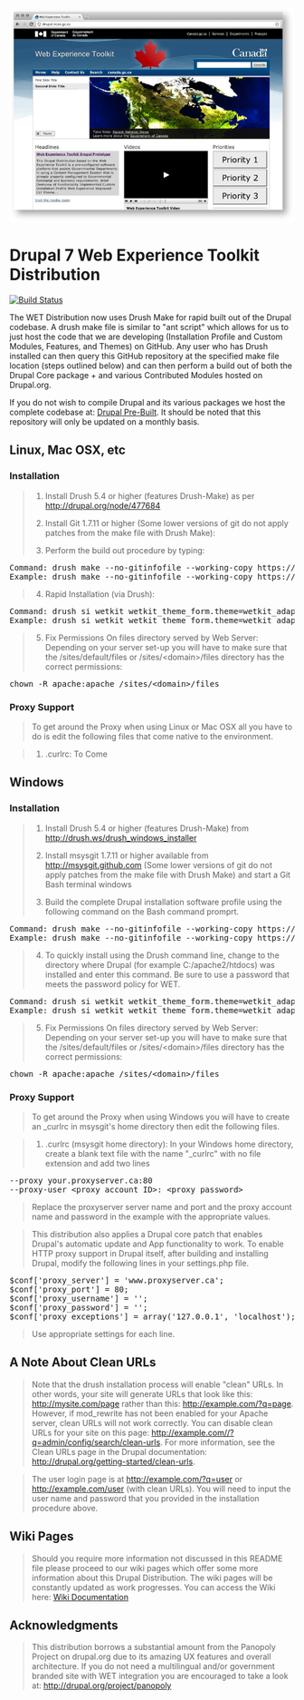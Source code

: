 <img src="http://github.com/wet-boew/wet-boew-drupal/raw/master/images/wetkit_large.png">

# Drupal 7 Web Experience Toolkit Distribution

[![Build Status](https://secure.travis-ci.org/wet-boew/wet-boew-drupal.png?branch=master)](http://travis-ci.org/wet-boew/wet-boew-drupal)

The WET Distribution now uses Drush Make for rapid built out of the Drupal codebase. A drush make file is similar to "ant script" which allows for us to just host the code that we are developing (Installation Profile and Custom Modules, Features, and Themes) on GitHub. Any user who has Drush installed can then query this GitHub repository at the specified make file location (steps outlined below) and can then perform a build out of both the Drupal Core package + and various Contributed Modules hosted on Drupal.org.

If you do not wish to compile Drupal and its various packages we host the complete codebase at: [Drupal Pre-Built](https://github.com/sylus/wet-boew-drupal-compiled). It should be noted that this repository will only be updated on a monthly basis.

## Linux, Mac OSX, etc

### Installation

> 1. Install Drush 5.4 or higher (features Drush-Make) as per http://drupal.org/node/477684
>
> 2. Install Git 1.7.11 or higher (Some lower versions of git do not apply patches from the make file with Drush Make):
>
> 3. Perform the build out procedure by typing:
<pre>
Command: drush make --no-gitinfofile --working-copy https://github.com/wet-boew/wet-boew-drupal/raw/master/distro.make &lt;directory_name&gt;
Example: drush make --no-gitinfofile --working-copy https://github.com/wet-boew/wet-boew-drupal/raw/master/distro.make &lt;drupal_wetgt;
</pre>
>
> 4. Rapid Installation (via Drush):
<pre>
Command: drush si wetkit wetkit_theme_form.theme=wetkit_adaptivetheme --sites-subdir=&lt;domain&gt; --db-url=mysql://&lt;username&gt;:&lt;password&gt;@&lt;domain&gt;:&lt;port&gt;/&lt;database&gt; --account-name=&lt;username&gt; --account-mail=&lt;accountemail&gt; --account-pass=&lt;userpassword&gt; --site-mail=&lt;siteemail&gt; --site-name=&lt;sitename&gt;
Example: drush si wetkit wetkit_theme_form.theme=wetkit_adaptivetheme --sites-subdir=drupal_wet --db-url=mysql://drupalusr:drupalusr_pass@localhost:3306/wetkit_db; --account-name=admin --account-pass=WetKit@2012 --account-mail=admin@example.com --site-mail=admin@example.com --site-name="Web Experience Toolkit"
</pre>
>
> 5. Fix Permissions On files directory served by Web Server:
> Depending on your server set-up you will have to make sure that the /sites/default/files or /sites/&lt;domain&gt;/files directory has the correct permissions:
<pre>
chown -R apache:apache /sites/&lt;domain&gt;/files
</pre>

### Proxy Support

> To get around the Proxy when using Linux or Mac OSX all you have to do is edit the following files that come native to the environment.

> 1. .curlrc: To Come 
>

## Windows

### Installation

> 1. Install Drush 5.4 or higher (features Drush-Make) from http://drush.ws/drush_windows_installer
>
> 2. Install msysgit 1.7.11 or higher available from http://msysgit.github.com (Some lower versions of git do not apply patches from the make file with Drush Make) and start a Git Bash terminal windows
>
> 3. Build the complete Drupal installation software profile using the following command on the Bash command promprt.
<pre>
Command: drush make --no-gitinfofile --working-copy https://github.com/wet-boew/wet-boew-drupal/raw/master/distro.make &lt;directory_name&gt;
Example: drush make --no-gitinfofile --working-copy https://github.com/wet-boew/wet-boew-drupal/raw/master/distro.make &lt;drupal_wetgt;
</pre>
> 4. To quickly install using the Drush command line, change to the directory where Drupal (for example C:/apache2/htdocs) was installed and enter this command.
> Be sure to use a password that meets the password policy for WET.
<pre>
Command: drush si wetkit wetkit_theme_form.theme=wetkit_adaptivetheme --sites-subdir=&lt;domain&gt; --db-url=mysql://&lt;username&gt;:&lt;password&gt;@&lt;domain&gt;:&lt;port&gt;/&lt;database&gt; --account-name=&lt;username&gt; --account-mail=&lt;accountemail&gt; --account-pass=&lt;userpassword&gt; --site-mail=&lt;siteemail&gt; --site-name=&lt;sitename&gt;
Example: drush si wetkit wetkit_theme_form.theme=wetkit_adaptivetheme --sites-subdir=drupal_wet --db-url=mysql://drupalusr:drupalusr_pass@localhost:3306/wetkit_db; --account-name=admin --account-pass=WetKit@2012 --account-mail=admin@example.com --site-mail=admin@example.com --site-name="Web Experience Toolkit"
</pre>
> 5. Fix Permissions On files directory served by Web Server:
> Depending on your server set-up you will have to make sure that the /sites/default/files or /sites/&lt;domain&gt;/files directory has the correct permissions:
<pre>
chown -R apache:apache /sites/&lt;domain&gt;/files
</pre>

### Proxy Support

> To get around the Proxy when using Windows you will have to create an _curlrc in msysgit's home directory then edit the following files.

> 1. .curlrc (msysgit home directory): 
> In your Windows home directory, create a blank text file with the name "_curlrc" with no file extension and add two lines
<pre>
--proxy your.proxyserver.ca:80
--proxy-user &lt;proxy account ID&gt;: &lt;proxy password&gt;
</pre>
> Replace the proxyserver server name and port and the proxy account name and password in the example with the appropriate values.

> This distribution also applies a Drupal core patch that enables Drupal's automatic update and App functionality to work.
> To enable HTTP proxy support in Drupal itself, after building and installing Drupal, modify the following lines in your settings.php file.
<pre>
$conf['proxy_server'] = 'www.proxyserver.ca';
$conf['proxy_port'] = 80;
$conf['proxy_username'] = '';
$conf['proxy_password'] = '';
$conf['proxy_exceptions'] = array('127.0.0.1', 'localhost');
</pre>
> Use appropriate settings for each line.

## A Note About Clean URLs

> Note that the drush installation process will enable "clean" URLs. In other words, your site will generate URLs that look like this: http://mysite.com/page rather than this: http://example.com/?q=page. However, if mod_rewrite has not been enabled for your Apache server, clean URLs will not work correctly. You can disable clean URLs for your site on this page: http://example.com//?q=admin/config/search/clean-urls. For more information, see the Clean URLs page in the Drupal documentation: http://drupal.org/getting-started/clean-urls.

> The user login page is at http://example.com/?q=user or http://example.com/user (with clean URLs). You will need to input the user name and password that you provided in the installation procedure above.

## Wiki Pages

> Should you require more information not discussed in this README file please proceed to our wiki pages which offer some more information about this Drupal Distribution. The wiki pages will be constantly updated as work progresses. You can access the Wiki here: [Wiki Documentation](https://github.com/wet-boew/wet-boew-drupal/wiki)

## Acknowledgments

> This distribution borrows a substantial amount from the Panopoly Project on drupal.org due to its amazing UX features and overall architecture. If you do not need a multilingual and/or government branded site with WET integration you are encouraged to take a look at: http://drupal.org/project/panopoly
